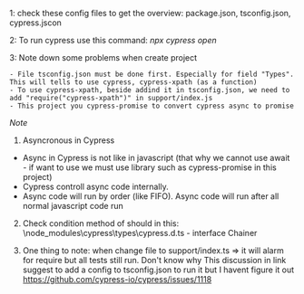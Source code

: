 1: check these config files to get the overview: package.json, tsconfig.json, cypress.jscon

2: To run cypress use this command: _npx cypress open_

3: Note down some problems when create project

	- File tsconfig.json must be done first. Especially for field "Types". This will tells to use cypress, cypress-xpath (as a function)
	- To use cypress-xpath, beside addind it in tsconfig.json, we need to add "require("cypress-xpath")" in support/index.js
	- This project you cypress-promise to convert cypress async to promise
	
*Note*
1. Asyncronous in Cypress
- Async in Cypress is not like in javascript (that why we cannot use await - if want to use we must use library such as cypress-promise in this project)
- Cypress controll async code internally.
- Async code will run by order (like FIFO). Async code will run after all normal javascript code run

2. Check condition method of should in this: \node_modules\cypress\types\cypress.d.ts - interface Chainer<Subject>

3. One thing to note: when change file to support/index.ts => it will alarm for require but all tests still run. Don't know why
This discussion in link suggest to add a config to tsconfig.json to run it but I havent figure it out https://github.com/cypress-io/cypress/issues/1118 